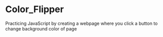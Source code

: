 # Color_Flipper
Practicing JavaScript by creating a webpage where you click a button to change background color of page
